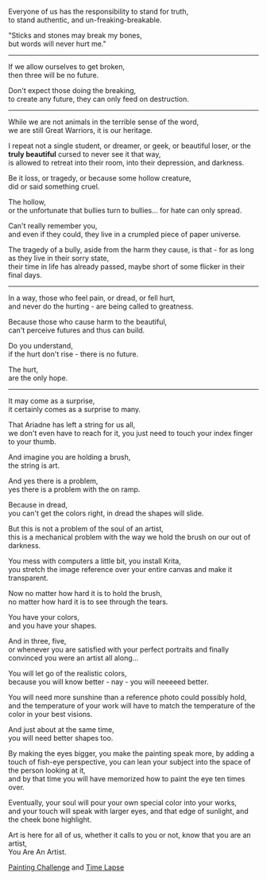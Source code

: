 Everyone of us has the responsibility to stand for truth,\
to stand authentic, and un-freaking-breakable.

"Sticks and stones may break my bones,\
but words will never hurt me."

---

If we allow ourselves to get broken,\
then three will be no future.

Don't expect those doing the breaking,\
to create any future, they can only feed on destruction.

---

While we are not animals in the terrible sense of the word,\
we are still Great Warriors, it is our heritage.

I repeat not a single student, or dreamer, or geek, or beautiful loser, or the **truly beautiful** cursed to never see it that way,\
is allowed to retreat into their room, into their depression, and darkness.

Be it loss, or tragedy, or because some hollow creature,\
did or said something cruel.

The hollow,\
or the unfortunate that bullies turn to bullies... for hate can only spread.

Can't really remember you,\
and even if they could, they live in a crumpled piece of paper universe.

The tragedy of a bully, aside from the harm they cause, is that - for as long as they live in their sorry state,\
their time in life has already passed, maybe short of some flicker in their final days.

---

In a way, those who feel pain, or dread, or fell hurt,\
and never do the hurting - are being called to greatness.

Because those who cause harm to the beautiful,\
can't perceive futures and thus can build.

Do you understand,\
if the hurt don't rise - there is no future.

The hurt,\
are the only hope.

---

It may come as a surprise,\
it certainly comes as a surprise to many.

That Ariadne has left a string for us all,\
we don't even have to reach for it, you just need to touch your index finger to your thumb.

And imagine you are holding a brush,\
the string is art.

And yes there is a problem,\
yes there is a problem with the on ramp.

Because in dread,\
you can't get the colors right, in dread the shapes will slide.

But this is not a problem of the soul of an artist,\
this is a mechanical problem with the way we hold the brush on our out of darkness.

You mess with computers a little bit, you install Krita,\
you stretch the image reference over your entire canvas and make it transparent.

Now no matter how hard it is to hold the brush,\
no matter how hard it is to see through the tears.

You have your colors,\
and you have your shapes.

And in three, five,\
or whenever you are satisfied with your perfect portraits and finally convinced you were an artist all along...

You will let go of the realistic colors,\
because you will know better - nay - you will neeeeed better.

You will need more sunshine than a reference photo could possibly hold,\
and the temperature of your work will have to match the temperature of the color in your best visions.

And just about at the same time,\
you will need better shapes too.

By making the eyes bigger, you make the painting speak more, by adding a touch of fish-eye perspective, you can lean your subject into the space of the person looking at it,\
and by that time you will have memorized how to paint the eye ten times over.

Eventually, your soul will pour your own special color into your works,\
and your touch will speak with larger eyes, and that edge of sunlight, and the cheek bone highlight.

Art is here for all of us, whether it calls to you or not, know that you are an artist,\
You Are An Artist.

[Painting Challenge](https://www.reddit.com/r/redditgetsdrawn/comments/tg87a6/this_is_my_cat/) and [Time Lapse](https://youtu.be/J3FlzckuRFM)
